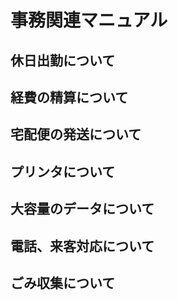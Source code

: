 # 事務関連マニュアル
## 休日出勤について
## 経費の精算について
## 宅配便の発送について
## プリンタについて
## 大容量のデータについて
## 電話、来客対応について
## ごみ収集について
